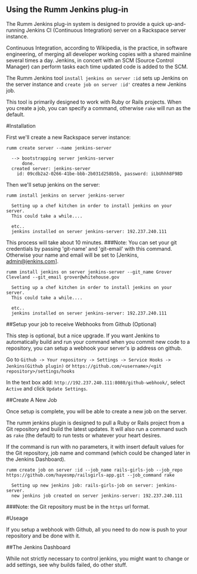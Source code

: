 ## Using the Rumm Jenkins plug-in

The Rumm Jenkins plug-in system is designed to provide a quick up-and-running Jenkins CI (Continuous Integration) server on a Rackspace server instance.

Continuous Integration, according to Wikipedia, is the practice, in software engineering, of merging all developer working copies with a shared mainline several times a day. Jenkins, in concert with an SCM (Source Control Manager) can perform tasks each time updated code is added to the SCM.

The Rumm Jenkins tool `install jenkins on server :id` sets up Jenkins on the server instance and `create job on server :id'` creates a new Jenkins job.

This tool is primarily designed to work with Ruby or Rails projects. When you create a job, you can specify a command, otherwise `rake` will run as the default.

#Installation

First we'll create a new Rackspace server instance:

    rumm create server --name jenkins-server

      --> bootstrapping server jenkins-server
          done.
      created server: jenkins-server
        id: 09cdb2a2-0266-41be-bbb-2b031d258b5b, password: iLbUhhh8F98D

Then we'll setup jenkins on the server:

    rumm install jenkins on server jenkins-server

      Setting up a chef kitchen in order to install jenkins on your server.
      This could take a while....

      etc..
      jenkins installed on server jenkins-server: 192.237.240.111

This process will take about 10 minutes.
###Note: You can set your git credentials by passing 'git-name' and 'git-email' with this command. Otherwise your name and email will be set to [Jenkins, admin@jenkins.com].

    rumm install jenkins on server jenkins-server --git_name Grover Cleveland --git_email grover@whitehouse.gov

      Setting up a chef kitchen in order to install jenkins on your server.
      This could take a while....

      etc..
      jenkins installed on server jenkins-server: 192.237.240.111

##Setup your job to receive Webhooks from Github (Optional)

This step is optional, but a nice upgrade. If you want Jenkins to automatically build and run your command when you commit new code to a repository, you can setup a webhook your server's ip address on github.

Go to `Github -> Your repository -> Settings -> Service Hooks -> Jenkins(Github plugin)` or `https://github.com/<username>/<git repository>/settings/hooks`

In the text box add: `http://192.237.240.111:8080/github-webhook/`, select `Active` and click `Update Settings`.

##Create A New Job

Once setup is complete, you will be able to create a new job on the server.

The rumm jenkins plugin is designed to pull a Ruby or Rails project from a Git repository and build the latest updates. It will also run a command such as `rake` (the default) to run tests or whatever your heart desires.

If the command is run with no parameters, it with insert default values for the Git repository, job name and command (which could be changed later in the Jenkins Dashboard).

    rumm create job on server :id --job_name rails-girls-job --job_repo https://github.com/hayesmp/railsgirls-app.git --job_command rake

      Setting up new jenkins job: rails-girls-job on server: jenkins-server.
      new jenkins job created on server jenkins-server: 192.237.240.111

###Note: the Git repository must be in the `https` url format.

#Useage

If you setup a webhook with Github, all you need to do now is push to your repository and be done with it.

##The Jenkins Dashboard

While not strictly necessary to control jenkins, you might want to change or add settings, see why builds failed, do other stuff.

